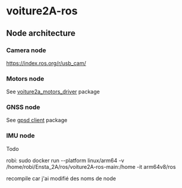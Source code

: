 # voiture2A-ros

## Node architecture

### Camera node
https://index.ros.org/r/usb_cam/

### Motors node
See [voiture2a_motors_driver](./src/voiture2a_motors_driver/README.md) package

### GNSS node
See [gpsd client](./src/gpsd_client/README.md) package

### IMU node
Todo

robi:
sudo docker run --platform linux/arm64 -v /home/robi/Ensta_2A/ros/voiture2A-ros-main:/home -it arm64v8/ros

recompile car j'ai modifié des noms de node